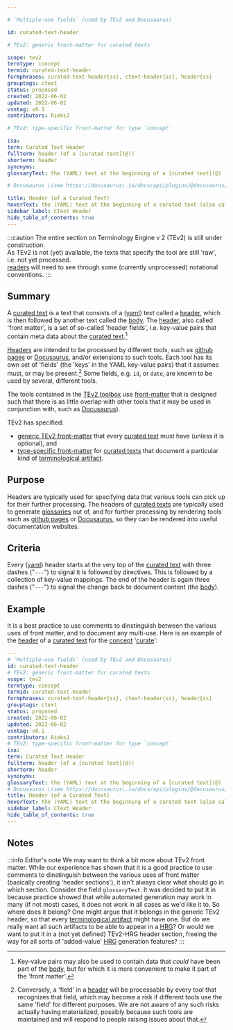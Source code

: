 ```yaml
---

# `Multiple-use fields` (used by TEv2 and Docusaurus)

id: curated-text-header

# TEv2: generic front-matter for curated texts

scope: tev2
termtype: concept
termid: curated-text-header
formphrases: curated-text-header{ss}, ctext-header{ss}, header{ss}
grouptags: ctext
status: proposed
created: 2022-06-02
updated: 2022-06-02
vsntag: v0.1
contributors: RieksJ

# TEv2: type-specific front-matter for type `concept`

isa:
term: Curated Text Header
fullterm: header (of a [curated text](@))
shorterm: header
synonyms:
glossaryText: the (YAML) text at the beginning of a [curated text](@) (also called the 'front-matter').

# Docusaurus \(see https://docusaurus\.io/docs/api/plugins/@docusaurus/plugin-content-docs#markdown-front-matter\):

title: Header (of a Curated Text)
hoverText: the (YAML) text at the beginning of a curated text (also called the 'front-matter').
sidebar_label: CText Header
hide_table_of_contents: true
---
```


:::caution
The entire section on Terminology Engine v 2 (TEv2) is still under construction.\
As TEv2 is not (yet) available, the texts that specify the tool are still 'raw', i.e. not yet
processed.\
[readers](@) will need to see through some (currently unprocessed) notational
conventions.
:::

## Summary

A [curated text](@) is a text that consists of a ([yaml](https://yaml.org/spec/1.2.2/)) text called
a [header](@), which is then followed by another text called the [body](@). The [header](@), also
called 'front matter', is a set of so-called 'header fields', i.e. key-value pairs that contain meta
data about the [curated text](@).[^1]

[^1]: Key-value pairs may also be used to contain data that *could* have been part of the [body](@),
but for which it is more convenient to make it part of the 'front matter'.

[Headers](@) are intended to be processed by different tools, such
as [github pages](https://pages.github.com/)
or [Docusaurus](https://docusaurus.io/docs/docs-introduction), and/or extensions to such tools. Each
tool has its own set of 'fields' (the 'keys' in the YAML key-value pairs) that it assumes must, or
may be present.[^2] Some fields, e.g. `id`, or `date`, are known to be used by several, different
tools.

[^2]: Conversely, a 'field' in a [header](@) will be processable by every tool that recognizes that
field, which may become a risk if different tools use the same 'field' for different purposes. We
are not aware of any such risks actually having materialized, possibly because such tools are
maintained and will respond to people raising issues about that.

The tools contained in the [TEv2 toolbox](@) use [front-matter](curated-text-header-tev2@) that is
designed such that there is as little overlap with other tools that it may be used in conjunction
with, such as [Docusaurus](https://docusaurus.io/docs/docs-introduction)).

TEv2 has specified:

- [generic TEv2 front-matter](../ctext#generic-header-fields) that every [curated text](@) must
  have (unless it is optional), and
- [type-specific front-matter](../ctext#type-specific-header-fields) for [curated texts](@) that
  document a particular kind of [terminological artifact](@).

## Purpose

Headers are typically used for specifying data that various tools can pick up for their further
processing. The headers of [curated texts](@) are typically used to generate [glossaries](@) out of,
and for further processing by rendering tools such as [github pages](https://pages.github.com/)
or [Docusaurus](https://docusaurus.io/docs/docs-introduction), so they can be rendered into useful
documentation websites.

## Criteria

Every ([yaml](https://yaml.org/spec/1.2.2/)) header starts at the very top of the [curated text](@)
with three dashes ("`---`") to signal it is followed by directives. This is followed by a collection
of key-value mappings. The end of the header is again three dashes ("`---`") to signal the change
back to document content (the [body](@)).

## Example

It is a best practice to use comments to dinstinguish between the various uses of front matter, and
to document any multi-use. Here is an example of the [header](@) of a [curated text](@) for
the [concept](@) '[curate](@)':

~~~ yaml
---
# `Multiple-use fields` (used by TEv2 and Docusaurus)
id: curated-text-header
# TEv2: generic front-matter for curated texts
scope: tev2
termtype: concept
termid: curated-text-header
formphrases: curated-text-header{ss}, ctext-header{ss}, header{ss}
grouptags: ctext
status: proposed
created: 2022-06-02
updated: 2022-06-02
vsntag: v0.1
contributors: RieksJ
# TEv2: type-specific front-matter for type `concept`
isa:
term: Curated Text Header
fullterm: header (of a [curated text](@))
shorterm: header
synonyms:
glossaryText: the (YAML) text at the beginning of a [curated text](@) (also called the 'front-matter').
# Docusaurus \(see https://docusaurus\.io/docs/api/plugins/@docusaurus/plugin-content-docs#markdown-front-matter\):
title: Header (of a Curated Text)
hoverText: the (YAML) text at the beginning of a curated text (also called the 'front-matter').
sidebar_label: CText Header
hide_table_of_contents: true
---
~~~

## Notes

:::info Editor's note
We may want to think a bit more about TEv2 front matter. While our experience has shown that it is a
good practice to use comments to dinstinguish between the various uses of front matter (basically
creating 'header sections'), it isn't always clear what should go in which section. Consider the
field `glossaryText`. It was decided to put it in because practice showed that while automated
generation may work in many (if not most) cases, it does not work in all cases as we'd like it to.
So where does it belong? One might argue that it belongs in the generic TEv2 header, so that
every [terminological artifact](@) might have one. But do we really want all such artifacts to be
able to appear in a [HRG](@)? Or would we want to put it in a (not yet defined) TEv2-HRG header
section, freeing the way for all sorts of 'added-value' [HRG](@) generation features?
:::
